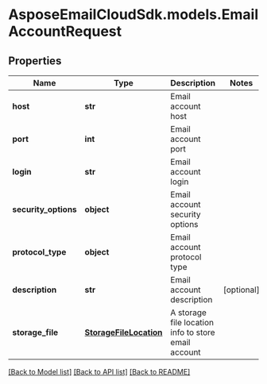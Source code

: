 # AsposeEmailCloudSdk.models.EmailAccountRequest
## Properties
Name | Type | Description | Notes
------------ | ------------- | ------------- | -------------
**host** | **str** | Email account host              | 
**port** | **int** | Email account port              | 
**login** | **str** | Email account login              | 
**security_options** | **object** | Email account security options              | 
**protocol_type** | **object** | Email account protocol type              | 
**description** | **str** | Email account description              | [optional] 
**storage_file** | [**StorageFileLocation**](StorageFileLocation.md) | A storage file location info to store email account              | 



[[Back to Model list]](README.md#documentation-for-models) [[Back to API list]](README.md#documentation-for-api-endpoints) [[Back to README]](README.md)


